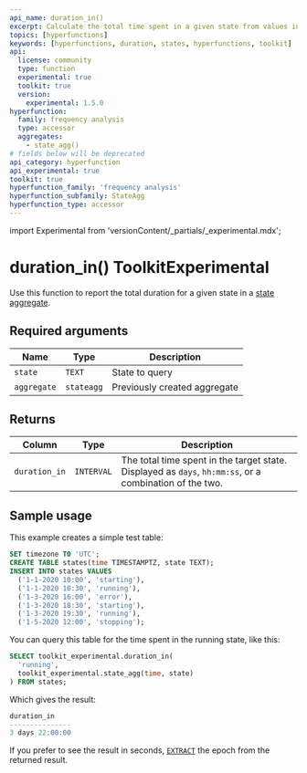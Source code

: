 ```yaml
---
api_name: duration_in()
excerpt: Calculate the total time spent in a given state from values in a state aggregate
topics: [hyperfunctions]
keywords: [hyperfunctions, duration, states, hyperfunctions, toolkit]
api:
  license: community
  type: function
  experimental: true
  toolkit: true
  version:
    experimental: 1.5.0
hyperfunction:
  family: frequency analysis
  type: accessor
  aggregates:
    - state_agg()
# fields below will be deprecated
api_category: hyperfunction
api_experimental: true
toolkit: true
hyperfunction_family: 'frequency analysis'
hyperfunction_subfamily: StateAgg
hyperfunction_type: accessor
---
```


import Experimental from 'versionContent/_partials/_experimental.mdx';

# duration_in()  <tag type="toolkit">Toolkit</tag><tag type="experimental-toolkit">Experimental</tag>

Use this function to report the total duration for a given state in a [state aggregate][state_agg].

<Experimental />

## Required arguments

|Name|Type|Description|
|-|-|-|
|`state`|`TEXT`|State to query|
|`aggregate`|`stateagg`|Previously created aggregate|

## Returns

|Column|Type|Description|
|-|-|-|
|`duration_in`|`INTERVAL`|The total time spent in the target state. Displayed as `days`, `hh:mm:ss`, or a combination of the two.|

## Sample usage

This example creates a simple test table:

```sql
SET timezone TO 'UTC';
CREATE TABLE states(time TIMESTAMPTZ, state TEXT);
INSERT INTO states VALUES
  ('1-1-2020 10:00', 'starting'),
  ('1-1-2020 10:30', 'running'),
  ('1-3-2020 16:00', 'error'),
  ('1-3-2020 18:30', 'starting'),
  ('1-3-2020 19:30', 'running'),
  ('1-5-2020 12:00', 'stopping');
```

You can query this table for the time spent in the running state, like this:

```sql
SELECT toolkit_experimental.duration_in(
  'running',
  toolkit_experimental.state_agg(time, state)
) FROM states;
```

Which gives the result:

```sql
duration_in  
---------------
3 days 22:00:00
```

If you prefer to see the result in seconds, [`EXTRACT`][extract] the epoch from
the returned result.

[extract]: https://www.postgresql.org/docs/current/functions-datetime.html#FUNCTIONS-DATETIME-EXTRACT
[state_agg]: /api/:currentVersion:/hyperfunctions/frequency-analysis/state_agg/
